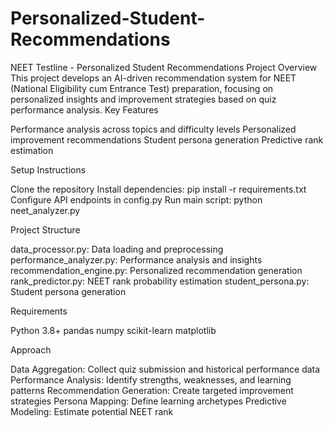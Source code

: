 # Personalized-Student-Recommendations

NEET Testline - Personalized Student Recommendations
Project Overview
This project develops an AI-driven recommendation system for NEET (National Eligibility cum Entrance Test) preparation, focusing on personalized insights and improvement strategies based on quiz performance analysis.
Key Features

Performance analysis across topics and difficulty levels
Personalized improvement recommendations
Student persona generation
Predictive rank estimation

Setup Instructions

Clone the repository
Install dependencies: pip install -r requirements.txt
Configure API endpoints in config.py
Run main script: python neet_analyzer.py

Project Structure

data_processor.py: Data loading and preprocessing
performance_analyzer.py: Performance analysis and insights
recommendation_engine.py: Personalized recommendation generation
rank_predictor.py: NEET rank probability estimation
student_persona.py: Student persona generation

Requirements

Python 3.8+
pandas
numpy
scikit-learn
matplotlib

Approach

Data Aggregation: Collect quiz submission and historical performance data
Performance Analysis: Identify strengths, weaknesses, and learning patterns
Recommendation Generation: Create targeted improvement strategies
Persona Mapping: Define learning archetypes
Predictive Modeling: Estimate potential NEET rank

